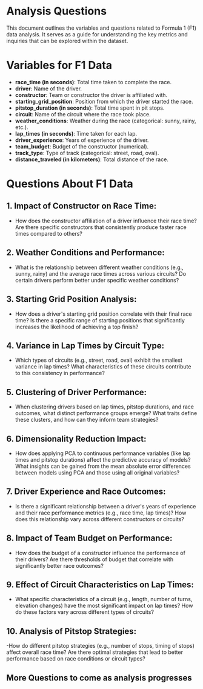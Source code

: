 # Analysis Questions

This document outlines the variables and questions related to Formula 1 (F1) data analysis. It serves as a guide for understanding the key metrics and inquiries that can be explored within the dataset.

# Variables for F1 Data

- **race_time (in seconds)**: Total time taken to complete the race.
- **driver**: Name of the driver.
- **constructor**: Team or constructor the driver is affiliated with.
- **starting_grid_position**: Position from which the driver started the race.
- **pitstop_duration (in seconds)**: Total time spent in pit stops.
- **circuit**: Name of the circuit where the race took place.
- **weather_conditions**: Weather during the race (categorical: sunny, rainy, etc.).
- **lap_times (in seconds)**: Time taken for each lap.
- **driver_experience**: Years of experience of the driver.
- **team_budget**: Budget of the constructor (numerical).
- **track_type**: Type of track (categorical: street, road, oval).
- **distance_traveled (in kilometers)**: Total distance of the race.

# Questions About F1 Data

## 1. **Impact of Constructor on Race Time:**
   - How does the constructor affiliation of a driver influence their race time? Are there specific constructors that consistently produce faster race times compared to others?

## 2. **Weather Conditions and Performance:**
   - What is the relationship between different weather conditions (e.g., sunny, rainy) and the average race times across various circuits? Do certain drivers perform better under specific weather conditions?

## 3. **Starting Grid Position Analysis:**
   - How does a driver's starting grid position correlate with their final race time? Is there a specific range of starting positions that significantly increases the likelihood of achieving a top finish?

## 4. **Variance in Lap Times by Circuit Type:**
   - Which types of circuits (e.g., street, road, oval) exhibit the smallest variance in lap times? What characteristics of these circuits contribute to this consistency in performance?

## 5. **Clustering of Driver Performance:**
   - When clustering drivers based on lap times, pitstop durations, and race outcomes, what distinct performance groups emerge? What traits define these clusters, and how can they inform team strategies?

## 6. **Dimensionality Reduction Impact:**
   - How does applying PCA to continuous performance variables (like lap times and pitstop durations) affect the predictive accuracy of models? What insights can be gained from the mean absolute error differences between models using PCA and those using all original variables?

## 7. **Driver Experience and Race Outcomes:**
   - Is there a significant relationship between a driver's years of experience and their race performance metrics (e.g., race time, lap times)? How does this relationship vary across different constructors or circuits?

## 8. **Impact of Team Budget on Performance:**
   - How does the budget of a constructor influence the performance of their drivers? Are there thresholds of budget that correlate with significantly better race outcomes?

## 9. **Effect of Circuit Characteristics on Lap Times:**
   - What specific characteristics of a circuit (e.g., length, number of turns, elevation changes) have the most significant impact on lap times? How do these factors vary across different types of circuits?

## 10. **Analysis of Pitstop Strategies:** 
   -How do different pitstop strategies (e.g., number of stops, timing of stops) affect overall race time? Are there optimal strategies that lead to better performance based on race conditions or circuit types?

## **More Questions to come as analysis progresses**

